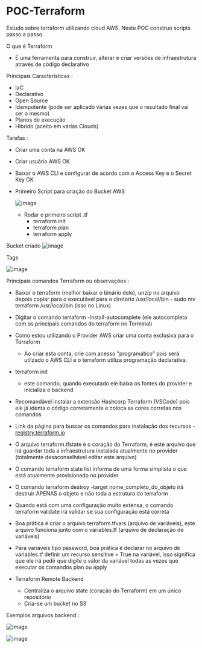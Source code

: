 # POC-Terraform
Estudo sobre terraform utilizando cloud AWS. Neste POC construo scripts passo a passo.

O que é Terraform
- É uma ferramenta para construir, alterar e criar versões de infraestrutura através de código declarativo

Principais Características :
- IaC
- Declarativo
- Open Source
- Idempotente (pode ser aplicado várias vezes que o resultado final vai ser o mesmo)
- Planos de execução
- Hibrido (aceito em várias Clouds)

Tarefas :

- Criar uma conta na AWS OK
- Criar usuário AWS OK
- Baixar o AWS CLI e configurar de acordo com o Access Key e o Secret Key OK
- Primeiro Script para criação do Bucket AWS


  ![image](https://github.com/gsvimieiro/POC-Terraform/assets/25323854/5d34c2a5-f682-4595-814e-c400c45336f2)

  - Rodar o primeiro script .tf
      - terraform init
      - terraform plan
      - terraform apply

Bucket criado
![image](https://github.com/gsvimieiro/POC-Terraform/assets/25323854/37b71dab-0748-4765-9760-3923ef1bda77)

Tags 

![image](https://github.com/gsvimieiro/POC-Terraform/assets/25323854/be6f2e2a-3660-4b32-8228-0bec0140ec5d)


Principais comandos Terraform ou observações :

- Baixar o terraform (melhor baixar o binário dele), unzip no arquivo depois copiar para o executável para o diretorio /usr/local/bin - sudo mv terraform /usr/local/bin (isso no Linux)

- Digitar o comando terraform -install-autocomplete (ele autocompleta com os principais comandos do terraform no Terminal)

- Como estou utilizando o Provider AWS criar uma conta exclusiva para o Terraform
    - Ao criar esta conta, crie com acesso "programático" pois será utilzado o AWS CLI e o terraform utiliza programação declarativa.
 
- terraform init
    - este comando, quando executado ele baixa os fontes do provider e inicializa o backend

- Recomandável instalar a extensão Hashcorp Terraform (VSCode) pois ele já identa o código corretamente e coloca as cores corretas nos comandos

- Link da página para buscar os comandos para instalação dos recursos - [registry.terraform.io](https://registry.terraform.io/)

- O arquivo terraform.tfstate é o coração do Terraform, é este arquivo que irá guardar toda a infraestrutura instalada atualmente no provider (totalmente desaconselhável editar este arquivo)

- O comando terraform state list informa de uma forma simplista o que está atualmente provisionado no provider

- O comando terraform destroy -target nome_completo_do_objeto irá destruir APENAS o objeto e não toda a estrutura do terraform

- Quando está com uma configuração muito extensa, o comando terraform validate irá validar se sua configuração está correta

- Boa prática é criar o arquivo terraform.tfvars (arquivo de variáveis), este arquivo funciona junto com o variables.tf (arquivo de declaração de variáveis)

- Para variáveis tipo password, boa prática é declarar no arquivo de variables.tf definir um recurso sensitive = True na variável, isso significa que ele irá pedir que digite
    o valor da variável todas as vezes que executar os comandos plan ou apply

- Terraform Remote Backend
    - Centraliza o arquivo state (coração do Terraform) em um único repositório
    - Cria-se um bucket no S3

Exemplos arquivos backend :

![image](https://github.com/gsvimieiro/POC-Terraform/assets/25323854/263b8dc1-dd98-473b-a191-361f1f4fac06)

![image](https://github.com/gsvimieiro/POC-Terraform/assets/25323854/02e58f46-8b98-442a-9e34-45758e5266b8)














